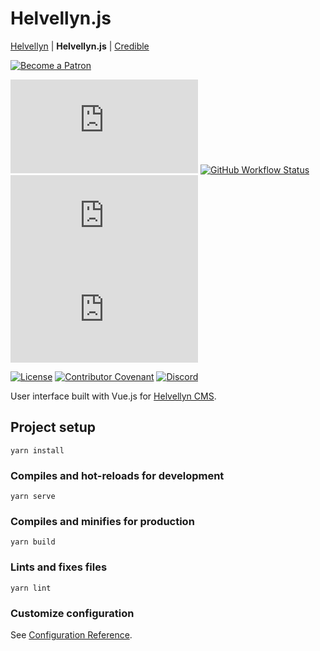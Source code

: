 # Helvellyn.js

[Helvellyn](https://github.com/thombruce/helvellyn) | **Helvellyn.js** | [Credible](https://github.com/thombruce/credible)

[![Become a Patron](https://c5.patreon.com/external/logo/become_a_patron_button.png)](https://www.patreon.com/thombruce)

[![GitHub package.json version](https://img.shields.io/github/package-json/v/thombruce/helvellyn.js)](https://github.com/thombruce/helvellyn.js/releases)
[![GitHub Workflow Status](https://img.shields.io/github/workflow/status/thombruce/helvellyn.js/CI?logo=github)](https://github.com/thombruce/helvellyn.js/actions)
[![Codecov](https://img.shields.io/codecov/c/github/thombruce/helvellyn.js?logo=codecov)](https://codecov.io/gh/thombruce/helvellyn.js)
[![GitHub issues](https://img.shields.io/github/issues-raw/thombruce/helvellyn.js?logo=github)](https://github.com/thombruce/helvellyn.js/issues)

[![License](https://img.shields.io/badge/license-MIT-green.svg)](LICENSE)
[![Contributor Covenant](https://img.shields.io/badge/Contributor%20Covenant-v2.0%20adopted-ff69b4.svg)](CODE_OF_CONDUCT.md)
[![Discord](https://img.shields.io/discord/697123984231366716?color=7289da&label=chat&logo=discord)](https://discord.gg/JDSh5dQ)

User interface built with Vue.js for [Helvellyn CMS](https://github.com/thombruce/helvellyn).

## Project setup
```
yarn install
```

### Compiles and hot-reloads for development
```
yarn serve
```

### Compiles and minifies for production
```
yarn build
```

### Lints and fixes files
```
yarn lint
```

### Customize configuration
See [Configuration Reference](https://cli.vuejs.org/config/).
